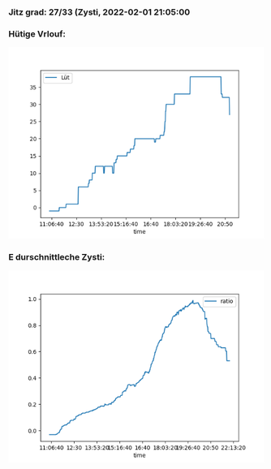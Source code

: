### Jitz grad: 27/33 (Zysti, 2022-02-01 21:05:00

### Hütige Vrlouf:
![Graph](Today.png)

### E durschnittleche Zysti:
![Graph](Zysti.png)